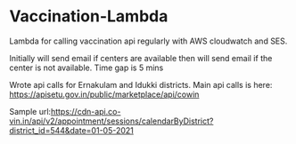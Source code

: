 # Vaccination-Lambda
 Lambda for calling vaccination api regularly with AWS cloudwatch and SES.
 
 Initially will send email if centers are available then will send email if the center is not available.
 Time gap is 5 mins

 Wrote api calls for Ernakulam and Idukki districts.
 Main api calls is here: https://apisetu.gov.in/public/marketplace/api/cowin

 Sample url:https://cdn-api.co-vin.in/api/v2/appointment/sessions/calendarByDistrict?district_id=544&date=01-05-2021

